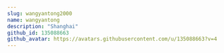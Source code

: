 ```yaml
---
slug: wangyantong2000
name: wangyantong 
description: "Shanghai"
github_id: 135088663
github_avatar: https://avatars.githubusercontent.com/u/135088663?v=4
---
```


